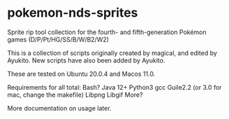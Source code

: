 # pokemon-nds-sprites
Sprite rip tool collection for the fourth- and fifth-generation Pokémon games (D/P/Pt/HG/SS/B/W/B2/W2)


This is a collection of scripts originally created by magical, and edited by Ayukito. New scripts have also been added by Ayukito.


These are tested on Ubuntu 20.0.4 and Macos 11.0.

Requirements for all total:
Bash?
Java 12+
Python3
gcc
Guile2.2 (or 3.0 for mac, change the makefile)
Libpng
Libgif
More?

More documentation on usage later.
